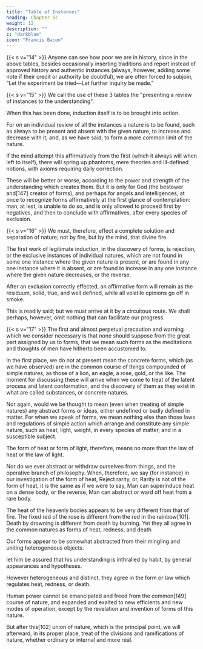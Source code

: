 ```yaml
---
title: "Table of Instances"
heading: Chapter 5c
weight: 12
description: ""
c: "darkblue"
icon: "Francis Bacon"
---
```




{{< s v="14" >}} Anyone can see how poor we are in history, since in the above tables, besides occasionally inserting traditions and report instead of approved history and authentic instances (always, however, adding some note if their credit or authority be doubtful), we are often forced to subjoin, “Let the experiment be tried—Let further inquiry be made.”


{{< s v="15" >}} We call the use of these 3 tables the "presenting a review of instances to the understanding".

When this has been done, induction itself is to be brought into action.

For on an individual review of all the instances a nature is to be found, such as always to be present and absent with the given nature, to increase and decrease with it, and, as we have said, to form a more common limit of the nature.

If the mind attempt this affirmatively from the first (which it always will when left to itself), there will spring up phantoms, mere theories and ill-defined notions, with axioms requiring daily correction.

These will be better or worse, according to the power and strength of the understanding which creates them. But it is only for God (the bestower and[147] creator of forms), and perhaps for angels and intelligences, at once to recognize forms affirmatively at the first glance of contemplation: man, at lest, is unable to do so, and is only allowed to proceed first by negatives, and then to conclude with affirmatives, after every species of exclusion.


{{< s v="16" >}} We must, therefore, effect a complete solution and separation of nature; not by fire, but by the mind, that divine fire. 

The first work of legitimate induction, in the discovery of forms, is rejection, or the exclusive instances of individual natures, which are not found in some one instance where the given nature is present, or are found in any one instance where it is absent, or are found to increase in any one instance where the given nature decreases, or the reverse.

After an exclusion correctly effected, an affirmative form will remain as the residuum, solid, true, and well defined, while all volatile opinions go off in smoke. 

This is readily said; but we must arrive at it by a circuitous route. We shall perhaps, however, omit nothing that can facilitate our progress.

{{< s v="17" >}} The first and almost perpetual precaution and warning which we consider necessary is that none should suppose from the great part assigned by us to forms, that we mean such forms as the meditations and thoughts of men have hitherto been accustomed to. 

In the first place, we do not at present mean the concrete forms, which (as we have observed) are in the common course of things compounded of simple natures, as those of a lion, an eagle, a rose, gold, or the like. The moment for discussing these will arrive when we come to treat of the latent process and latent conformation, and the discovery of them as they exist in what are called substances, or concrete natures.


Nor again, would we be thought to mean (even when treating of simple natures) any abstract forms or ideas, either undefined or badly defined in matter. For when we speak of forms, we mean nothing else than those laws and regulations of simple action which arrange and constitute any simple nature, such as heat, light, weight, in every species of matter, and in a susceptible subject. 

The form of heat or form of light, therefore, means no more than the law of heat or the law of light. 

Nor do we ever abstract or withdraw ourselves from things, and the operative branch of philosophy. When, therefore, we say (for instance) in our investigation of the form of heat, Reject rarity, or, Rarity is not of the form of heat, it is the same as if we were to say, Man can superinduce heat on a dense body, or the reverse, Man can abstract or ward off heat from a rare body.



The heat of the heavenly bodies appears to be very different from that of fire. 
The fixed red of the rose is different from the red in the rainbow<!-- , or the radiation of opal or the diamond; -->[101].
Death by drowning is different from death by burning. 
Yet they all agree in the common natures as forms of heat, redness, and death 

Our forms appear to be somewhat abstracted from their mingling and uniting heterogeneous objects.

let him be assured that his understanding is inthralled by habit, by general appearances and hypotheses. 

However heterogeneous and distinct, they agree in the form or law which regulates heat, redness, or death. 

Human power cannot be emancipated and freed from the common[149] course of nature, and expanded and exalted to new efficients and new modes of operation, except by the revelation and invention of forms of this nature. 

But after this[102] union of nature, which is the principal point, we will afterward, in its proper place, treat of the divisions and ramifications of nature, whether ordinary or internal and more real.

